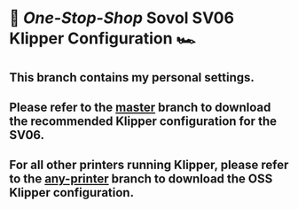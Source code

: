 # 🚨 *One-Stop-Shop* Sovol SV06 Klipper Configuration 🏎️

## This branch contains my personal settings.

## Please refer to the [master](https://github.com/bassamanator/Sovol-SV06-firmware/tree/master) branch to download the recommended Klipper configuration for the SV06.

## For all other printers running Klipper, please refer to the [any-printer](https://github.com/bassamanator/Sovol-SV06-firmware/tree/any-printer) branch to download the OSS Klipper configuration.
